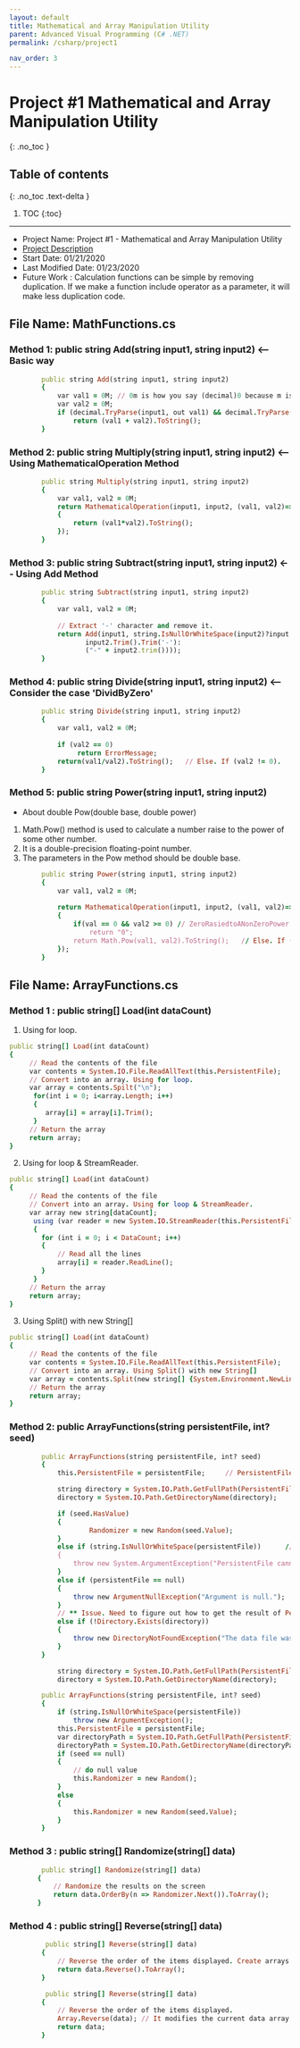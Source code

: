 ```yaml
---
layout: default
title: Mathematical and Array Manipulation Utility
parent: Advanced Visual Programming (C# .NET)
permalink: /csharp/project1

nav_order: 3
---
```


# Project #1 Mathematical and Array Manipulation Utility
{: .no_toc }

## Table of contents
{: .no_toc .text-delta }

1. TOC
{:toc}

---
* Project Name: Project #1 - Mathematical and Array Manipulation Utility
* [Project Description](../../assets/files/012120_Csharp_Project1_Mathematical_and_Array_Manipulation_Utility.pdf)
* Start Date: 01/21/2020
* Last Modified Date: 01/23/2020
* Future Work : Calculation functions can be simple by removing duplication. 
If we make a function include operator as a parameter, it will make less duplication code.  

## File Name: MathFunctions.cs
### Method 1: public string Add(string input1, string input2) <-- Basic way 
```ruby
        public string Add(string input1, string input2)
        {
            var val1 = 0M; // 0m is how you say (decimal)0 because m is the suffix that means decimal.
            var val2 = 0M;
            if (decimal.TryParse(input1, out val1) && decimal.TryParse(input2, out val2))
                return (val1 + val2).ToString();
        }
```
### Method 2: public string Multiply(string input1, string input2) <-- Using MathematicalOperation Method 
```ruby
        public string Multiply(string input1, string input2)
        {
            var val1, val2 = 0M; 
            return MathematicalOperation(input1, input2, (val1, val2)=> 
            {
                return (val1*val2).ToString(); 
            }); 
        }
```
### Method 3: public string Subtract(string input1, string input2) <-- Using Add Method
```ruby
        public string Subtract(string input1, string input2)
        {
            var val1, val2 = 0M; 
            
            // Extract '-' character and remove it. 
            return Add(input1, string.IsNullOrWhiteSpace(input2)?input 2: (input2.Trim().StartsWith)"-")? 
                   input2.Trim().Trim('-'): 
                   ("-" + input2.trim()))); 
        }

```
### Method 4: public string Divide(string input1, string input2) <-- Consider the case 'DividByZero' 
```ruby
        public string Divide(string input1, string input2)
        {
            var val1, val2 = 0M; 
            
            if (val2 == 0)
                 return ErrorMessage; 
            return(val1/val2).ToString();   // Else. If (val2 != 0).
        }
```
### Method 5: public string Power(string input1, string input2)
- About double Pow(double base, double power) 
1. Math.Pow() method is used to calculate a number raise to the power of some other number.
2. It is a double-precision floating-point number. 
3. The parameters in the Pow method should be double base. 
```ruby
        public string Power(string input1, string input2)
        {
            var val1, val2 = 0M; 
            
            return MathematicalOperation(input1, input2, (val1, val2)=> 
            {
                if(val == 0 && val2 >= 0) // ZeroRasiedtoANonZeroPower
                    return "0"; 
                return Math.Pow(val1, val2).ToString();   // Else. If (val != 0 || val2 < 0).
            }); 
        }
```
## File Name: ArrayFunctions.cs
### Method 1 : public string[] Load(int dataCount)
1. Using for loop.
```ruby
public string[] Load(int dataCount)
{
     // Read the contents of the file
     var contents = System.IO.File.ReadAllText(this.PersistentFile);
     // Convert into an array. Using for loop. 
     var array = contents.Spilt("\n");
      for(int i = 0; i<array.Length; i++) 
      {
         array[i] = array[i].Trim();
      }    
     // Return the array 
     return array;
}
```
2. Using for loop & StreamReader.
```ruby
public string[] Load(int dataCount)
{
     // Read the contents of the file
     // Convert into an array. Using for loop & StreamReader. 
     var array new string[dataCount];
      using (var reader = new System.IO.StreamReader(this.PersistentFile))
      {
        for (int i = 0; i < DataCount; i++)
        {
            // Read all the lines 
            array[i] = reader.ReadLine();
        }
      }
     // Return the array 
     return array;
}
```

3. Using Split() with new String[]
```ruby 
public string[] Load(int dataCount)
{
     // Read the contents of the file
     var contents = System.IO.File.ReadAllText(this.PersistentFile);
     // Convert into an array. Using Split() with new String[]
     var array = contents.Split(new string[] {System.Environment.NewLine}, dataCount,    StringSpiltOptions.RemoveEmptyEntries);
     // Return the array 
     return array;
}
```
### Method 2: public ArrayFunctions(string persistentFile, int? seed)
```ruby
        public ArrayFunctions(string persistentFile, int? seed)
        {
            this.PersistentFile = persistentFile;     // PersistentFile Parameter and the persistent file are equal. 

            string directory = System.IO.Path.GetFullPath(PersistentFile);
            directory = System.IO.Path.GetDirectoryName(directory);

            if (seed.HasValue)
            {
                    Randomizer = new Random(seed.Value);
            }
            else if (string.IsNullOrWhiteSpace(persistentFile))      // EmptyOrWhitespacePersistentFilenamethrowsException
            {
                throw new System.ArgumentException("PersistentFile cannot be null", "persistentFile");          //  NullPersistentFileThrowsException
            }
            else if (persistentFile == null)
            {
                throw new ArgumentNullException("Argument is null.");
            }
            // ** Issue. Need to figure out how to get the result of PersistentFilePointsToNonExistentDirectory
            else if (!Directory.Exists(directory))
            {
                throw new DirectoryNotFoundException("The data file was not found.");            //FileDoesNotExist
            }
        }
```

```ruby
            string directory = System.IO.Path.GetFullPath(PersistentFile);
            directory = System.IO.Path.GetDirectoryName(directory);
```

```ruby
        public ArrayFunctions(string persistentFile, int? seed)
        {
            if (string.IsNullOrWhiteSpace(persistentFile))
                throw new ArgumentException();
            this.PersistentFile = persistentFile;
            var directoryPath = System.IO.Path.GetFullPath(PersistentFile);
            directoryPath = System.IO.Path.GetDirectoryName(directoryPath);
            if (seed == null)
            {
                // do null value 
                this.Randomizer = new Random();
            }
            else
            {
                this.Randomizer = new Random(seed.Value);
            }
        }
 ```
 
 ### Method 3 : public string[] Randomize(string[] data)
 ```ruby
         public string[] Randomize(string[] data)
        {
            // Randomize the results on the screen           
            return data.OrderBy(n => Randomizer.Next()).ToArray();
        }
 ```
 
### Method 4 : public string[] Reverse(string[] data)
```ruby
         public string[] Reverse(string[] data)
        {
            // Reverse the order of the items displayed. Create arrays for 3 times.
            return data.Reverse().ToArray();
        }
```
```ruby
         public string[] Reverse(string[] data)
        {
            // Reverse the order of the items displayed.
            Array.Reverse(data); // It modifies the current data array 
            return data;
        }
```


